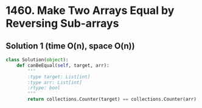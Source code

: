 # 1460. Make Two Arrays Equal by Reversing Sub-arrays

## Solution 1 (time O(n), space O(n))

```python
class Solution(object):
    def canBeEqual(self, target, arr):
        """
        :type target: List[int]
        :type arr: List[int]
        :rtype: bool
        """
        return collections.Counter(target) == collections.Counter(arr)
```
